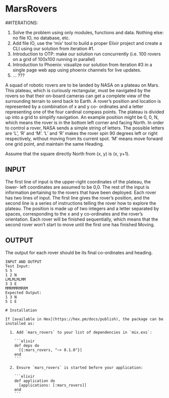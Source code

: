 # MarsRovers

##ITERATIONS:

1.  Solve the problem using only modules, functions and data.  Nothing else: no file IO, no database, etc.
2.  Add file IO, use the ‘mix’ tool to build a proper Elixir project and create a CLI using our solution from iteration #1.
3.  Introduction to OTP: make our solution run concurrently (i.e. 100 rovers on a grid of 100x100 running in parallel)
4.  Introduction to Phoenix: visualize our solution from iteration #3 in a single page web app using phoenix channels for live updates.
5.  … ???

A squad of robotic rovers are to be landed by NASA on a plateau on
Mars. This plateau, which is curiously rectangular, must be navigated
by the rovers so that their on-board cameras can get a complete
view of the surrounding terrain to send back to Earth.
A rover’s position and location is represented by a combination of x
and y co- ordinates and a letter representing one of the four cardinal
compass points. The plateau is divided up into a grid to simplify
navigation. An example position might be 0, 0, N, which means the
rover is in the bottom left corner and facing North.
In order to control a rover, NASA sends a simple string of letters. The
possible letters are ‘L’, ‘R’ and ‘M’. ‘L’ and ‘R’ makes the rover spin
90 degrees left or right respectively, without moving from its current
spot. ‘M’ means move forward one grid point, and maintain the same
Heading.

Assume that the square directly North from (x, y) is (x, y+1).

## INPUT
The first line of input is the upper-right coordinates of the plateau, the
lower- left coordinates are assumed to be 0,0.
The rest of the input is information pertaining to the rovers that have
been deployed. Each rover has two lines of input. The first line gives
the rover’s position, and the second line is a series of instructions
telling the rover how to explore the plateau.
The position is made up of two integers and a letter separated by
spaces, corresponding to the x and y co-ordinates and the rover’s
orientation.
Each rover will be finished sequentially, which means that the
second rover won’t start to move until the first one has finished
Moving.

## OUTPUT
The output for each rover should be its final co-ordinates and
heading.
```
INPUT AND OUTPUT
Test Input:
5 5
1 2 N
LMLMLMLMM
3 3 E
MMRMMRMRRM
Expected Output:
1 3 N
5 1 E

# Installation

If [available in Hex](https://hex.pm/docs/publish), the package can be installed as:

  1. Add `mars_rovers` to your list of dependencies in `mix.exs`:

    ```elixir
    def deps do
      [{:mars_rovers, "~> 0.1.0"}]
    end
    ```

  2. Ensure `mars_rovers` is started before your application:

    ```elixir
    def application do
      [applications: [:mars_rovers]]
    end
    ```
